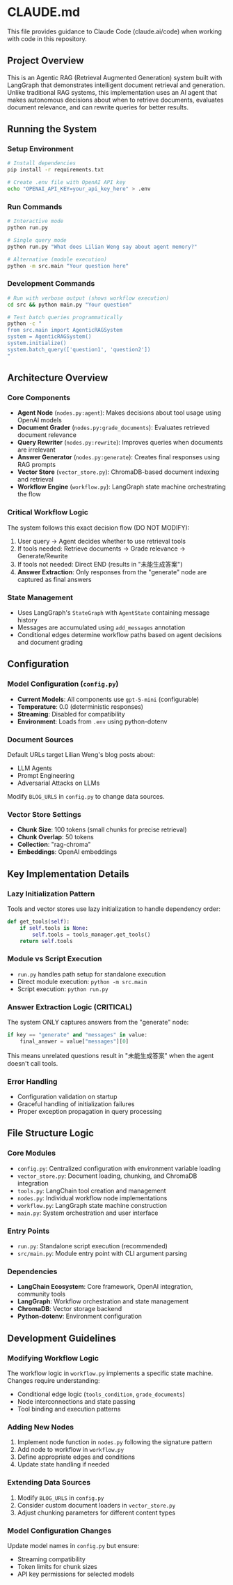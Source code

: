 # CLAUDE.md

This file provides guidance to Claude Code (claude.ai/code) when working with code in this repository.

## Project Overview

This is an Agentic RAG (Retrieval Augmented Generation) system built with LangGraph that demonstrates intelligent document retrieval and generation. Unlike traditional RAG systems, this implementation uses an AI agent that makes autonomous decisions about when to retrieve documents, evaluates document relevance, and can rewrite queries for better results.

## Running the System

### Setup Environment
```bash
# Install dependencies
pip install -r requirements.txt

# Create .env file with OpenAI API key
echo "OPENAI_API_KEY=your_api_key_here" > .env
```

### Run Commands
```bash
# Interactive mode
python run.py

# Single query mode
python run.py "What does Lilian Weng say about agent memory?"

# Alternative (module execution)
python -m src.main "Your question here"
```

### Development Commands
```bash
# Run with verbose output (shows workflow execution)
cd src && python main.py "Your question"

# Test batch queries programmatically
python -c "
from src.main import AgenticRAGSystem
system = AgenticRAGSystem()
system.initialize()
system.batch_query(['question1', 'question2'])
"
```

## Architecture Overview

### Core Components
- **Agent Node** (`nodes.py:agent`): Makes decisions about tool usage using OpenAI models
- **Document Grader** (`nodes.py:grade_documents`): Evaluates retrieved document relevance
- **Query Rewriter** (`nodes.py:rewrite`): Improves queries when documents are irrelevant
- **Answer Generator** (`nodes.py:generate`): Creates final responses using RAG prompts
- **Vector Store** (`vector_store.py`): ChromaDB-based document indexing and retrieval
- **Workflow Engine** (`workflow.py`): LangGraph state machine orchestrating the flow

### Critical Workflow Logic
The system follows this exact decision flow (DO NOT MODIFY):
1. User query → Agent decides whether to use retrieval tools
2. If tools needed: Retrieve documents → Grade relevance → Generate/Rewrite
3. If tools not needed: Direct END (results in "未能生成答案")
4. **Answer Extraction**: Only responses from the "generate" node are captured as final answers

### State Management
- Uses LangGraph's `StateGraph` with `AgentState` containing message history
- Messages are accumulated using `add_messages` annotation
- Conditional edges determine workflow paths based on agent decisions and document grading

## Configuration

### Model Configuration (`config.py`)
- **Current Models**: All components use `gpt-5-mini` (configurable)
- **Temperature**: 0.0 (deterministic responses)
- **Streaming**: Disabled for compatibility
- **Environment**: Loads from `.env` using python-dotenv

### Document Sources
Default URLs target Lilian Weng's blog posts about:
- LLM Agents
- Prompt Engineering  
- Adversarial Attacks on LLMs

Modify `BLOG_URLS` in `config.py` to change data sources.

### Vector Store Settings
- **Chunk Size**: 100 tokens (small chunks for precise retrieval)
- **Chunk Overlap**: 50 tokens
- **Collection**: "rag-chroma"
- **Embeddings**: OpenAI embeddings

## Key Implementation Details

### Lazy Initialization Pattern
Tools and vector stores use lazy initialization to handle dependency order:
```python
def get_tools(self):
    if self.tools is None:
        self.tools = tools_manager.get_tools()
    return self.tools
```

### Module vs Script Execution
- `run.py` handles path setup for standalone execution
- Direct module execution: `python -m src.main`
- Script execution: `python run.py`

### Answer Extraction Logic (CRITICAL)
The system ONLY captures answers from the "generate" node:
```python
if key == "generate" and "messages" in value:
    final_answer = value["messages"][0]
```
This means unrelated questions result in "未能生成答案" when the agent doesn't call tools.

### Error Handling
- Configuration validation on startup
- Graceful handling of initialization failures
- Proper exception propagation in query processing

## File Structure Logic

### Core Modules
- `config.py`: Centralized configuration with environment variable loading
- `vector_store.py`: Document loading, chunking, and ChromaDB integration  
- `tools.py`: LangChain tool creation and management
- `nodes.py`: Individual workflow node implementations
- `workflow.py`: LangGraph state machine construction
- `main.py`: System orchestration and user interface

### Entry Points
- `run.py`: Standalone script execution (recommended)
- `src/main.py`: Module entry point with CLI argument parsing

### Dependencies
- **LangChain Ecosystem**: Core framework, OpenAI integration, community tools
- **LangGraph**: Workflow orchestration and state management
- **ChromaDB**: Vector storage backend
- **Python-dotenv**: Environment configuration

## Development Guidelines

### Modifying Workflow Logic
The workflow logic in `workflow.py` implements a specific state machine. Changes require understanding:
- Conditional edge logic (`tools_condition`, `grade_documents`)
- Node interconnections and state passing
- Tool binding and execution patterns

### Adding New Nodes
1. Implement node function in `nodes.py` following the signature pattern
2. Add node to workflow in `workflow.py` 
3. Define appropriate edges and conditions
4. Update state handling if needed

### Extending Data Sources
1. Modify `BLOG_URLS` in `config.py`
2. Consider custom document loaders in `vector_store.py`
3. Adjust chunking parameters for different content types

### Model Configuration Changes
Update model names in `config.py` but ensure:
- Streaming compatibility 
- Token limits for chunk sizes
- API key permissions for selected models